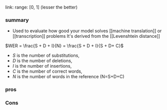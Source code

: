 link: 
range: [0, 1] (lesser the better)
### summary

- Used to evaluate how good your model solves [[machine translation]] or [[transcription]] problems
It's derived from the [[Levenshtein distance]]

$WER = \frac{S + D + I}{N} = \frac{S + D + I}{S + D+ C}$
- _S_ is the number of substitutions,
- _D_ is the number of deletions,
- _I_ is the number of insertions,
- _C_ is the number of correct words,
- _N_ is the number of words in the reference (N=S+D+C)
### pros

### Cons
